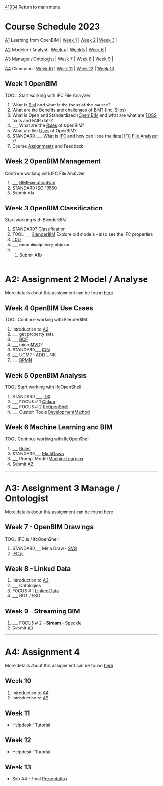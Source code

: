 [41934](/) Return to main menu.

# Course Schedule  2023

<!-- a menu for the schedule-->

[A1] Learning from OpenBIM | 
[Week 1](#Week-1-OpenBIM) |
[Week 2](#Week-2-OpenBIM-Management) |
[Week 3](#Week-3-OpenBIM-Classification) |

[A2] Modeler / Analyst | 
[Week 4](#Week-4-OpenBIM-Use-Cases) |
[Week 5](#Week-5-OpenBIM-Analysis) |
[Week 6](#Week-6-Machine-Learning-and-BIM) |

[A3] Manager / Ontologist | 
[Week 7](#Week-7-Drawings) |
[Week 8](#Week-8-Linked-Data) |
[Week 9](#Week-9-Streaming-BIM) |

[A4] Champion | 
[Week 10](#Week-10) |
[Week 11](#Week-11) |
[Week 12](#Week-12) |
[Week 13](#Week-13)

<!-- add the weeks here -->

## Week 1 OpenBIM

TOOL: Start working with IFC File Analyzer
1. What is [BIM] and what is the focus of the course?
1. What are the Benefits and challenges of BIM? (Inc. Silos)
1. What is Open and Standardised [(Open)BIM] and what are what are [FOSS](/Concepts/SoftwareLicenses) tools and FAIR data?
1. ___ What are the [Roles](/Roles) of OpenBIM?
1. What are the [Uses](/Uses) of OpenBIM?
1. STANDARD ___ What is [IFC](/Concepts/IFC) and how can I see the data( [IFC File Analyzer](/Concepts/IFCFileAnalyzer) )?
1. Course [Assignments](/Assignments) and Feedback

  
## Week 2 OpenBIM Management

Continue working with IFC File Analyzer
1. ___ [BIMExecutionPlan](/Concepts/BIMExecutionPlan)
1. STANDARD [ISO 19650](/Concepts/ISO19650)
1. Submit A1a


## Week 3 OpenBIM Classification

Start working with BlenderBIM
1. STANDARD? [Classification](/Concepts/Classification)
1. TOOL ___ [BlenderBIM](/Concepts/BlenderBIM) Explore old models - also see the IFC properties
2. [LOD](/Concepts/LOD)
1. ___ meta disciplinary objects
2. 1. Submit A1b

----------------------------------------------------------------
# A2: Assignment 2 Model / Analyse
More details about this assignment can be found [here](/Assingnments/A2)

## Week 4 OpenBIM Use Cases

TOOL Continue working with BlenderBIM.
1. Introduction to [A2](/Assingnments/A2)
1. ___ get property sets
1. ___ [BCF](/Concepts/BCF)
1. ___ micro[MVD](/Concepts/MVD)?
1. STANDARD___ [IDM](/Concepts/IDM)
1. ___ UCM? - ADD LINK
1. ___ [BPMN](/Concepts/BPMN)


## Week 5 OpenBIM Analysis

TOOL Start working with IfcOpenShell
1. STANDARD ___ [IDS](/Concepts/IDS)
1. ___ FOCUS # 1 [Github](/Concepts/Github)
1. ___ FOCUS # 2 [IfcOpenShell](/Concepts/IfcOpenShell)
1. ___ Custom Tools [DevelopmentMethod](/Concepts/DevelopmentMethod)


## Week 6 Machine Learning and BIM

TOOL Continue working with IfcOpenShell
1. ___ [Rules](/Concepts/Rules)
1. STANDARD___ [MarkDown](/Concepts/MarkDown)
1. ___ Prompt Model [MachineLearning](/Concepts/MachineLearning)
1. Submit [A2](/Assingnments/A2)

------------------------------------------------------
# A3: Assignment 3 Manage / Ontologist
More details about this assignment can be found [here](/Assingnments/A3)

## Week 7 - OpenBIM Drawings

TOOL IFC.js / IfcOpenShell
1. STANDARD___ Meta Draw - [SVG](/Concepts/SVG)
2. [IFC.js](/Concepts/IFC.js)


## Week 8 - Linked Data

1. Introduction to [A3](/Assingnments/A3)
1. ___ Ontologies
1. FOCUS # 1 [Linked Data](/Concepts/LinkedData)
1. ___ BOT / FSO


## Week 9 - Streaming BIM

1. ___ FOCUS # 2 - **Stream** - [Speckle](/Concepts/Speckle)
1. Submit [A3](/Assingnments/A3)

------------------------------------------------------

# A4: Assignment 4
More details about this assignment can be found [here](/Assingmments/A4)

## Week 10

1. Introduction to [A4](/Assingnments/A4)
1. Introduction to [A5](/Assingnments/A5)


## Week 11

* Helpdesk / Tutorial


## Week 12

* Helpdesk / Tutorial

   
## Week 13

* Sub A4 - Final [Presentation](Concepts/Presentation)


<!-- LINKS -->
[A1]: /Assignments/A1
[A2]: /Assignments/A2
[A3]: /Assignments/A3
[A4]: /Assignments/A4
[BIM]: /Concepts/BIM
[(Open)BIM]: /Concepts/OpenBIM
